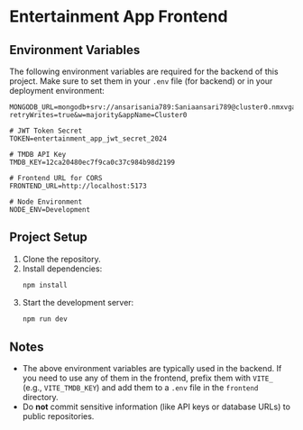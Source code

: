 # Entertainment App Frontend

## Environment Variables

The following environment variables are required for the backend of this project. Make sure to set them in your `.env` file (for backend) or in your deployment environment:

```
MONGODB_URL=mongodb+srv://ansarisania789:Saniaansari789@cluster0.nmxvgar.mongodb.net/?retryWrites=true&w=majority&appName=Cluster0

# JWT Token Secret
TOKEN=entertainment_app_jwt_secret_2024

# TMDB API Key
TMDB_KEY=12ca20480ec7f9ca0c37c984b98d2199

# Frontend URL for CORS
FRONTEND_URL=http://localhost:5173

# Node Environment
NODE_ENV=Development
```

## Project Setup

1. Clone the repository.
2. Install dependencies:
   ```bash
   npm install
   ```
3. Start the development server:
   ```bash
   npm run dev
   ```

## Notes
- The above environment variables are typically used in the backend. If you need to use any of them in the frontend, prefix them with `VITE_` (e.g., `VITE_TMDB_KEY`) and add them to a `.env` file in the `frontend` directory.
- Do **not** commit sensitive information (like API keys or database URLs) to public repositories.
